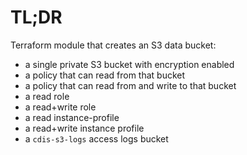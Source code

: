 # TL;DR

Terraform module that creates an S3 data bucket:
 
* a single private S3 bucket with encryption enabled
* a policy that can read from that bucket
* a policy that can read from and write to that bucket
* a read role 
* a read+write role
* a read instance-profile
* a read+write instance profile
* a `cdis-s3-logs` access logs bucket

